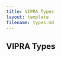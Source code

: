 ```yaml
---
title: VIPRA Types
layout: template
filename: types.md
--- 
```


## VIPRA Types

<!-- TODO: add in about VIPRA specific types -->
